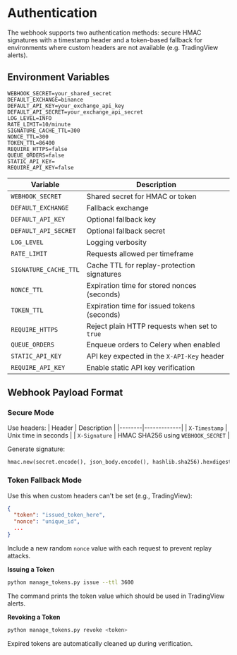 # Authentication

The webhook supports two authentication methods: secure HMAC signatures with a timestamp header and a token-based fallback for environments where custom headers are not available (e.g. TradingView alerts).

## Environment Variables
```env
WEBHOOK_SECRET=your_shared_secret
DEFAULT_EXCHANGE=binance
DEFAULT_API_KEY=your_exchange_api_key
DEFAULT_API_SECRET=your_exchange_api_secret
LOG_LEVEL=INFO
RATE_LIMIT=10/minute
SIGNATURE_CACHE_TTL=300
NONCE_TTL=300
TOKEN_TTL=86400
REQUIRE_HTTPS=false
QUEUE_ORDERS=false
STATIC_API_KEY=
REQUIRE_API_KEY=false
```

| Variable | Description |
|--------------------|-------------|
| `WEBHOOK_SECRET`   | Shared secret for HMAC or token |
| `DEFAULT_EXCHANGE` | Fallback exchange |
| `DEFAULT_API_KEY`  | Optional fallback key |
| `DEFAULT_API_SECRET` | Optional fallback secret |
| `LOG_LEVEL`        | Logging verbosity |
| `RATE_LIMIT`       | Requests allowed per timeframe |
| `SIGNATURE_CACHE_TTL` | Cache TTL for replay-protection signatures |
| `NONCE_TTL` | Expiration time for stored nonces (seconds) |
| `TOKEN_TTL` | Expiration time for issued tokens (seconds) |
| `REQUIRE_HTTPS` | Reject plain HTTP requests when set to `true` |
| `QUEUE_ORDERS` | Enqueue orders to Celery when enabled |
| `STATIC_API_KEY` | API key expected in the `X-API-Key` header |
| `REQUIRE_API_KEY` | Enable static API key verification |

## Webhook Payload Format
### Secure Mode
Use headers:
| Header | Description |
|--------|-------------|
| `X-Timestamp` | Unix time in seconds |
| `X-Signature` | HMAC SHA256 using `WEBHOOK_SECRET` |

Generate signature:
```python
hmac.new(secret.encode(), json_body.encode(), hashlib.sha256).hexdigest()
```

### Token Fallback Mode
Use this when custom headers can't be set (e.g., TradingView):
```json
{
  "token": "issued_token_here",
  "nonce": "unique_id",
  ...
}
```
Include a new random `nonce` value with each request to prevent replay attacks.

**Issuing a Token**
```bash
python manage_tokens.py issue --ttl 3600
```
The command prints the token value which should be used in TradingView alerts.

**Revoking a Token**
```bash
python manage_tokens.py revoke <token>
```
Expired tokens are automatically cleaned up during verification.

